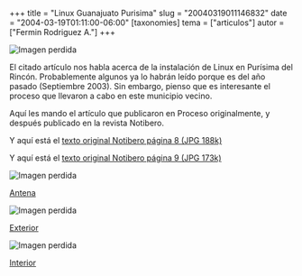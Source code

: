 +++
title = "Linux Guanajuato Purisima"
slug = "20040319011146832"
date = "2004-03-19T01:11:00-06:00"
[taxonomies]
tema = ["articulos"]
autor = ["Fermin Rodriguez A."]
+++

![Imagen perdida](20040319011146832_1.jpg)

El citado artículo nos habla acerca de la instalación de Linux en Purísima del
Rincón. Probablemente algunos ya lo habrán leído porque es del año pasado
(Septiembre 2003). Sin embargo, pienso que es interesante el proceso que
llevaron a cabo en este municipio vecino.

<!-- more -->
Aquí les mando el artículo que publicaron en Proceso originalmente, y después
publicado en la revista Notibero.

Y aquí está el [texto original Notibero página 8 (JPG
188k)](http://luisrey.red-libre.org/datos/pur1.jpg)

Y aquí está el [texto original Notibero página 9 (JPG
173k)](http://luisrey.red-libre.org/datos/pur2.jpg)

![Imagen perdida](20040319011146832_2.jpg)

[Antena](http://luisrey.red-libre.org/datos/Antena.jpg)

![Imagen perdida](20040319011146832_3.jpg)

[Exterior](http://luisrey.red-libre.org/datos/Exterior.jpg)

![Imagen perdida](articles/20040319011146832_4.jpg)

[Interior](http://luisrey.red-libre.org/datos/Interior.jpg)
